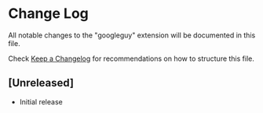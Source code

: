 # Change Log

All notable changes to the "googleguy" extension will be documented in this file.

Check [Keep a Changelog](http://keepachangelog.com/) for recommendations on how to structure this file.

## [Unreleased]

- Initial release
